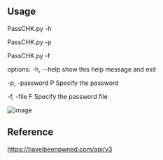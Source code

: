 ## Usage
PassCHK.py -h

PassCHK.py -p <Password>

PassCHK.py -f <PasswordList>

options:
  -h, --help         show this help message and exit
  
  -p, -password P  Specify the password
  
  -f, -file F      Specify the password file

![image](https://github.com/user-attachments/assets/e90bf5fe-20ce-464e-b1d6-0406caeaa6c6)



  

  ## Reference
  https://haveibeenpwned.com/api/v3
